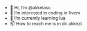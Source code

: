 - 👋 Hi, I’m @akkelasc
- 👀 I’m interested in coding in fivem
- 🌱 I’m currently learning lua
- 📫 How to reach me is in dc akkezt


